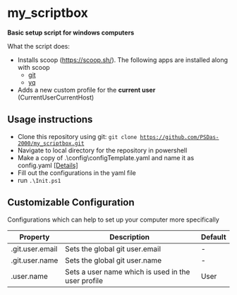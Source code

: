 # my_scriptbox
**Basic setup script for windows computers**

What the script does:
  * Installs scoop (https://scoop.sh/). The following apps are installed along with scoop
    - [git](https://github.com/git/git)
    - [yq](https://github.com/mikefarah/yq)
  * Adds a new custom profile for the **current user** (CurrentUserCurrentHost)

## Usage instructions
* Clone this repository using git: <code>git clone https://github.com/PSDas-2000/my_scriptbox.git</code>
* Navigate to local directory for the repository in powershell
* Make a copy of .\config\configTemplate.yaml and name it as config.yaml [[Details]](#customizable-configuration )
* Fill out the configurations in the yaml file
* run <code>.\Init.ps1</code>

## Customizable Configuration

Configurations which can help to set up your computer more specifically

| Property | Description | Default |
| --- | --- | --- |
| .git.user.email | Sets the global git user.email | - |
| .git.user.name | Sets the global git user.name | - |
| .user.name | Sets a user name which is used in the user profile | User |